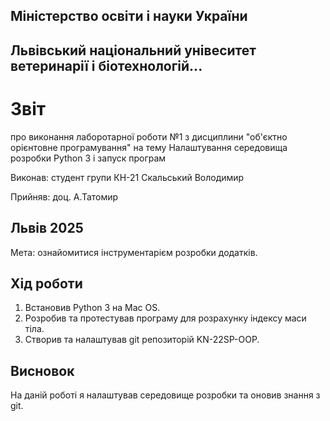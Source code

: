 ## Міністерство освіти і науки України

## Львівський національний унівеситет ветеринарії і біотехнологій...

# Звіт
про виконання лаборотарної роботи №1 з дисциплини "об'єктно орієнтовне програмування" на тему Налаштування середовища розробки Python 3 і
запуск програм

Виконав: студент групи КН-21 Скальський Володимир

Прийняв: доц. А.Татомир

## Львів 2025

Мета: ознайомитися інструментарієм розробки додатків.

## Хід роботи

1. Встановив Python 3 на Mac OS.
2. Розробив та протестував програму для розрахунку індексу маси тіла.
3. Створив та налаштував git репозиторій KN-22SP-OOP.

## Висновок
На даній роботі я налаштував середовище розробки та оновив знання з git.
